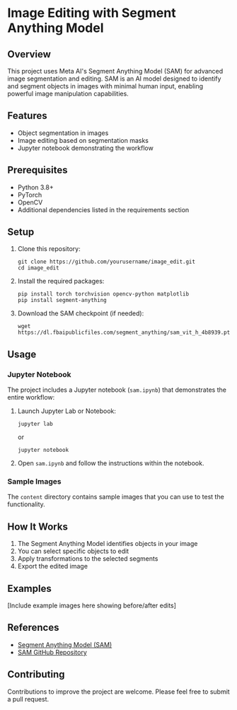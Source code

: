 # Image Editing with Segment Anything Model

## Overview

This project uses Meta AI's Segment Anything Model (SAM) for advanced image segmentation and editing. SAM is an AI model designed to identify and segment objects in images with minimal human input, enabling powerful image manipulation capabilities.

## Features

- Object segmentation in images
- Image editing based on segmentation masks
- Jupyter notebook demonstrating the workflow

## Prerequisites

- Python 3.8+
- PyTorch
- OpenCV
- Additional dependencies listed in the requirements section

## Setup

1. Clone this repository:
   ```
   git clone https://github.com/yourusername/image_edit.git
   cd image_edit
   ```

2. Install the required packages:
   ```
   pip install torch torchvision opencv-python matplotlib
   pip install segment-anything
   ```

3. Download the SAM checkpoint (if needed):
   ```
   wget https://dl.fbaipublicfiles.com/segment_anything/sam_vit_h_4b8939.pth
   ```

## Usage

### Jupyter Notebook

The project includes a Jupyter notebook (`sam.ipynb`) that demonstrates the entire workflow:

1. Launch Jupyter Lab or Notebook:
   ```
   jupyter lab
   ```
   or
   ```
   jupyter notebook
   ```

2. Open `sam.ipynb` and follow the instructions within the notebook.

### Sample Images

The `content` directory contains sample images that you can use to test the functionality.

## How It Works

1. The Segment Anything Model identifies objects in your image
2. You can select specific objects to edit
3. Apply transformations to the selected segments
4. Export the edited image

## Examples

[Include example images here showing before/after edits]

## References

- [Segment Anything Model (SAM)](https://segment-anything.com/)
- [SAM GitHub Repository](https://github.com/facebookresearch/segment-anything)

## Contributing

Contributions to improve the project are welcome. Please feel free to submit a pull request.
